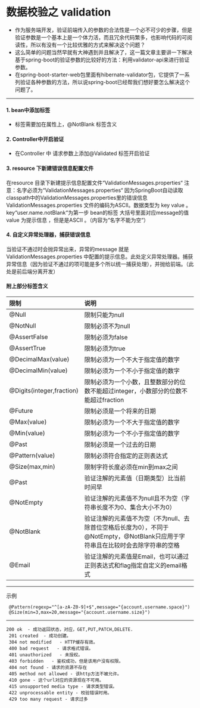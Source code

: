 # 数据校验之 validation
* 作为服务端开发，验证前端传入的参数的合法性是一个必不可少的步骤，但是验证参数是一个基本上是一个体力活，而且冗余代码繁多，也影响代码的可阅读性，所以有没有一个比较优雅的方式来解决这个问题？
* 这么简单的问题当然早就有大神遇到并且解决了，这一篇文章主要讲一下解决基于spring-boot的验证参数的比较好的方法：利用validator-api来进行验证参数。
* 在spring-boot-starter-web包里面有hibernate-validator包，它提供了一系列验证各种参数的方法，所以说spring-boot已经帮我们想好要怎么解决这个问题了。
***
#### 1. bean中添加标签
* 标签需要加在属性上，@NotBlank 标签含义
#### 2. Controller中开启验证
* 在Controller 中 请求参数上添加@Validated 标签开启验证
#### 3. resource 下新建错误信息配置文件
在resource 目录下新建提示信息配置文件“ValidationMessages.properties“
注意：名字必须为“ValidationMessages.properties“ 因为SpringBoot自动读取classpath中的ValidationMessages.properties里的错误信息
ValidationMessages.properties 文件的编码为ASCII。数据类型为 key value 。key“user.name.notBlank“为第一步 bean的标签 大括号里面对应message的值value 为提示信息 ，但是是ASCII 。（内容为“名字不能为空“）
#### 4. 自定义异常处理器，捕获错误信息
当验证不通过时会抛异常出来，异常的message 就是 ValidationMessages.properties 中配置的提示信息。此处定义异常处理器。捕获异常信息（因为验证不通过的项可能是多个所以统一捕获处理），并抛给前端。（此处是前后端分离开发）
#### 附上部分标签含义 

| 限制 | 说明 |
| :-- | :-- |
| @Null | 限制只能为null |
| @NotNull | 限制必须不为null |
| @AssertFalse | 限制必须为false |
| @AssertTrue | 限制必须为true |
| @DecimalMax(value) | 限制必须为一个不大于指定值的数字 |
| @DecimalMin(value) | 限制必须为一个不小于指定值的数字 |
| @Digits(integer,fraction) | 限制必须为一个小数，且整数部分的位数不能超过integer，小数部分的位数不能超过fraction |
| @Future | 限制必须是一个将来的日期 |
| @Max(value) | 限制必须为一个不大于指定值的数字 |
| @Min(value) | 限制必须为一个不小于指定值的数字 |
| @Past | 限制必须是一个过去的日期 |
| @Pattern(value) | 限制必须符合指定的正则表达式 |
| @Size(max,min) | 限制字符长度必须在min到max之间 |
| @Past | 验证注解的元素值（日期类型）比当前时间早 |
| @NotEmpty | 验证注解的元素值不为null且不为空（字符串长度不为0、集合大小不为0） |
| @NotBlank | 验证注解的元素值不为空（不为null、去除首位空格后长度为0），不同于@NotEmpty，@NotBlank只应用于字符串且在比较时会去除字符串的空格 |
| @Email | 验证注解的元素值是Email，也可以通过正则表达式和flag指定自定义的email格式 |

***
示例
```
 @Pattern(regexp="^[a-zA-Z0-9]+$",message="{account.username.space}")
 @Size(min=3,max=20,message="{account.username.size}")
 ```
 ***
 
```
200 ok  - 成功返回状态，对应，GET,PUT,PATCH,DELETE.
 201 created  - 成功创建。
 304 not modified   - HTTP缓存有效。
 400 bad request   - 请求格式错误。
 401 unauthorized   - 未授权。
 403 forbidden   - 鉴权成功，但是该用户没有权限。
 404 not found - 请求的资源不存在
 405 method not allowed - 该http方法不被允许。
 410 gone - 这个url对应的资源现在不可用。
 415 unsupported media type - 请求类型错误。
 422 unprocessable entity - 校验错误时用。
 429 too many request - 请求过多
 ```
